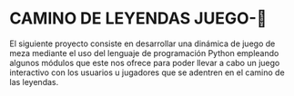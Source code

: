   # CAMINO DE LEYENDAS JUEGO-🐍

El siguiente proyecto consiste en desarrollar una dinámica de juego de meza mediante el uso del lenguaje de programación Python
empleando algunos módulos que este nos ofrece para poder llevar a cabo un juego interactivo con los usuarios u
jugadores que se adentren en el camino de las leyendas.
